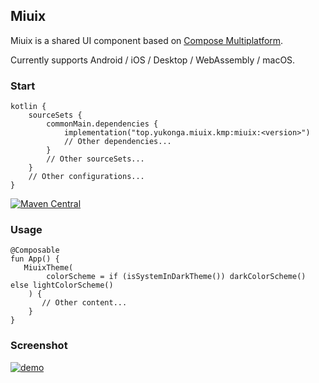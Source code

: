 ## Miuix

Miuix is a shared UI component based on [Compose Multiplatform](https://www.jetbrains.com/compose-multiplatform/).

Currently supports Android / iOS / Desktop / WebAssembly / macOS.

### Start

```
kotlin {
    sourceSets {
        commonMain.dependencies {
            implementation("top.yukonga.miuix.kmp:miuix:<version>")
            // Other dependencies...
        }
        // Other sourceSets...
    }
    // Other configurations...
}
```

[![Maven Central](https://img.shields.io/maven-central/v/top.yukonga.miuix.kmp/miuix)](https://search.maven.org/search?q=g:top.yukonga.miuix.kmp)

### Usage

```
@Composable
fun App() {
   MiuixTheme(
        colorScheme = if (isSystemInDarkTheme()) darkColorScheme() else lightColorScheme()
    ) {
       // Other content...
    }
}
```

### Screenshot

[![demo](https://github.com/miuix-kotlin-multiplatform/miuix/blob/main/screenshot/demo.png?raw=true)](#)